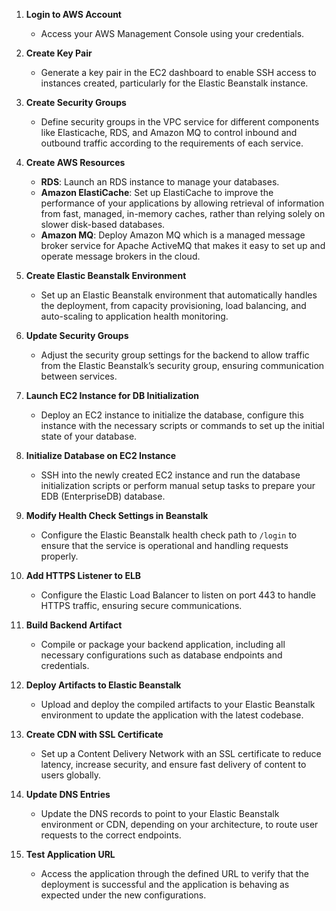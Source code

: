 1. **Login to AWS Account**
   - Access your AWS Management Console using your credentials.

2. **Create Key Pair**
   - Generate a key pair in the EC2 dashboard to enable SSH access to instances created, particularly for the Elastic Beanstalk instance.

3. **Create Security Groups**
   - Define security groups in the VPC service for different components like Elasticache, RDS, and Amazon MQ to control inbound and outbound traffic according to the requirements of each service.

4. **Create AWS Resources**
   - **RDS**: Launch an RDS instance to manage your databases.
   - **Amazon ElastiCache**: Set up ElastiCache to improve the performance of your applications by allowing retrieval of information from fast, managed, in-memory caches, rather than relying solely on slower disk-based databases.
   - **Amazon MQ**: Deploy Amazon MQ which is a managed message broker service for Apache ActiveMQ that makes it easy to set up and operate message brokers in the cloud.

5. **Create Elastic Beanstalk Environment**
   - Set up an Elastic Beanstalk environment that automatically handles the deployment, from capacity provisioning, load balancing, and auto-scaling to application health monitoring.

6. **Update Security Groups**
   - Adjust the security group settings for the backend to allow traffic from the Elastic Beanstalk’s security group, ensuring communication between services.

7. **Launch EC2 Instance for DB Initialization**
   - Deploy an EC2 instance to initialize the database, configure this instance with the necessary scripts or commands to set up the initial state of your database.

8. **Initialize Database on EC2 Instance**
   - SSH into the newly created EC2 instance and run the database initialization scripts or perform manual setup tasks to prepare your EDB (EnterpriseDB) database.

9. **Modify Health Check Settings in Beanstalk**
   - Configure the Elastic Beanstalk health check path to `/login` to ensure that the service is operational and handling requests properly.

10. **Add HTTPS Listener to ELB**
    - Configure the Elastic Load Balancer to listen on port 443 to handle HTTPS traffic, ensuring secure communications.

11. **Build Backend Artifact**
    - Compile or package your backend application, including all necessary configurations such as database endpoints and credentials.

12. **Deploy Artifacts to Elastic Beanstalk**
    - Upload and deploy the compiled artifacts to your Elastic Beanstalk environment to update the application with the latest codebase.

13. **Create CDN with SSL Certificate**
    - Set up a Content Delivery Network with an SSL certificate to reduce latency, increase security, and ensure fast delivery of content to users globally.

14. **Update DNS Entries**
    - Update the DNS records to point to your Elastic Beanstalk environment or CDN, depending on your architecture, to route user requests to the correct endpoints.

15. **Test Application URL**
    - Access the application through the defined URL to verify that the deployment is successful and the application is behaving as expected under the new configurations.
